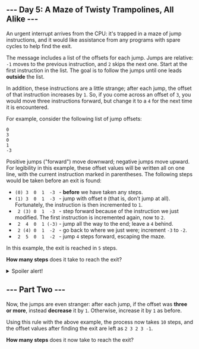 
## --- Day 5: A Maze of Twisty Trampolines, All Alike ---

An urgent interrupt arrives from the CPU: it's trapped in a maze of jump instructions, and it would like assistance from any programs with spare cycles to help find the exit.

The message includes a list of the offsets for each jump. Jumps are relative: `-1` moves to the previous instruction, and `2` skips the next one. Start at the first instruction in the list. The goal is to follow the jumps until one leads **outside** the list.

In addition, these instructions are a little strange; after each jump, the offset of that instruction increases by `1`. So, if you come across an offset of `3`, you would move three instructions forward, but change it to a `4` for the next time it is encountered.

For example, consider the following list of jump offsets:

```
0
3
0
1
-3

```

Positive jumps ("forward") move downward; negative jumps move upward. For legibility in this example, these offset values will be written all on one line, with the current instruction marked in parentheses. The following steps would be taken before an exit is found:

- `(0) 3  0  1  -3 ` - **before** we have taken any steps.
- `(1) 3  0  1  -3 ` - jump with offset `0` (that is, don't jump at all). Fortunately, the instruction is then incremented to `1`.
- ` 2 (3) 0  1  -3 ` - step forward because of the instruction we just modified. The first instruction is incremented again, now to `2`.
- ` 2  4  0  1 (-3)` - jump all the way to the end; leave a `4` behind.
- ` 2 (4) 0  1  -2 ` - go back to where we just were; increment `-3` to `-2`.
- ` 2  5  0  1  -2 ` - jump `4` steps forward, escaping the maze.

In this example, the exit is reached in `5` steps.

**How many steps** does it take to reach the exit?

<details><summary>Spoiler alert!</summary>

<p>Your puzzle answer was 336905.</p></details>

## --- Part Two ---

Now, the jumps are even stranger: after each jump, if the offset was **three or more**, instead **decrease** it by `1`. Otherwise, increase it by `1` as before.

Using this rule with the above example, the process now takes `10` steps, and the offset values after finding the exit are left as `2 3 2 3 -1`.

**How many steps** does it now take to reach the exit?
